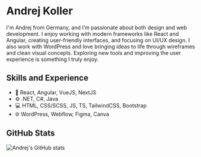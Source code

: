# Andrej Koller
I'm Andrej from Germany, and I’m passionate about both design and web development. I enjoy working with modern frameworks like React and Angular, creating user-friendly interfaces, and focusing on UI/UX design. I also work with WordPress and love bringing ideas to life through wireframes and clean visual concepts. Exploring new tools and improving the user experience is something I truly enjoy.

## Skills and Experience
* 🧩 React, Angular, VueJS, NextJS
* ⚙️ .NET, C#, Java
* 💻 HTML, CSS/SCSS, JS, TS, TailwindCSS, Bootstrap
* 🌐 WordPress, Webflow, Figma, Canva

## GitHub Stats
![Andrej's GitHub stats](https://github-readme-stats.vercel.app/api/top-langs/?username=andrejkoller&theme=github_dark_dimmed&layout=compact&text_color=ffffff&hide_progress=true")

